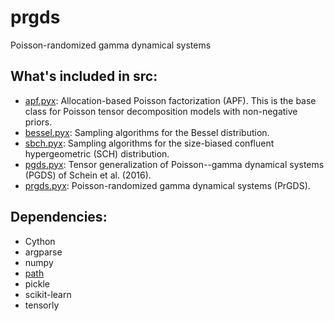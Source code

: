 # prgds
Poisson-randomized gamma dynamical systems

## What's included in src:

* [apf.pyx](src/apf/base/apf.pyx): Allocation-based Poisson factorization (APF). This is the base class for Poisson tensor decomposition models with non-negative priors.
* [bessel.pyx](src/apf/base/bessel.pyx): Sampling algorithms for the Bessel distribution.
* [sbch.pyx](src/apf/base/sbch.pyx): Sampling algorithms for the size-biased confluent hypergeometric (SCH) distribution.
* [pgds.pyx](src/apf/models/pgds.pyx): Tensor generalization of Poisson--gamma dynamical systems (PGDS) of Schein et al. (2016).
* [prgds.pyx](src/apf/models/prgds.pyx): Poisson-randomized gamma dynamical systems (PrGDS).

## Dependencies:

* Cython
* argparse
* numpy
* [path](https://anaconda.org/anaconda/path.py)
* pickle
* scikit-learn
* tensorly
